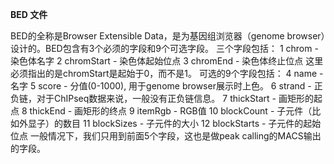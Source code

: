 **BED 文件**

BED的全称是Browser Extensible Data，是为基因组浏览器（genome browser）设计的。BED包含有3个必须的字段和9个可选字段。
三个字段包括：
1 chrom - 染色体名字
2 chromStart - 染色体起始位点
3 chromEnd - 染色体终止位点
这里必须指出的是chromStart是起始于0，而不是1。
可选的9个字段包括：
4 name - 名字
5 score - 分值(0-1000), 用于genome browser展示时上色。
6 strand - 正负链，对于ChIPseq数据来说，一般没有正负链信息。
7 thickStart - 画矩形的起点
8 thickEnd - 画矩形的终点
9 itemRgb - RGB值
10 blockCount - 子元件（比如外显子）的数目
11 blockSizes - 子元件的大小
12 blockStarts - 子元件的起始位点
一般情况下，我们只用到前面5个字段，这也是做peak calling的MACS输出的字段。
